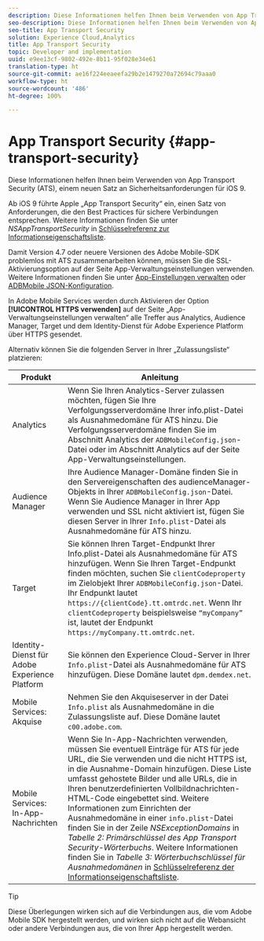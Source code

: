 ```yaml
---
description: Diese Informationen helfen Ihnen beim Verwenden von App Transport Security (ATS), einem neuen Satz an Sicherheitsanforderungen für iOS 9.
seo-description: Diese Informationen helfen Ihnen beim Verwenden von App Transport Security (ATS), einem neuen Satz an Sicherheitsanforderungen für iOS 9.
seo-title: App Transport Security
solution: Experience Cloud,Analytics
title: App Transport Security
topic: Developer and implementation
uuid: e9ee13cf-9802-492e-8b11-95f028e34e61
translation-type: ht
source-git-commit: ae16f224eeaeefa29b2e1479270a72694c79aaa0
workflow-type: ht
source-wordcount: '486'
ht-degree: 100%

---
```



# App Transport Security {#app-transport-security}

Diese Informationen helfen Ihnen beim Verwenden von App Transport Security (ATS), einem neuen Satz an Sicherheitsanforderungen für iOS 9.

Ab iOS 9 führte Apple „App Transport Security“ ein, einen Satz von Anforderungen, die den Best Practices für sichere Verbindungen entsprechen. Weitere Informationen finden Sie unter *NSAppTransportSecurity* in [Schlüsselreferenz zur Informationseigenschaftsliste](https://developer.apple.com/library/prerelease/ios/technotes/App-Transport-Security-Technote/).

Damit Version 4.7 oder neuere Versionen des Adobe Mobile-SDK problemlos mit ATS zusammenarbeiten können, müssen Sie die SSL-Aktivierungsoption auf der Seite App-Verwaltungseinstellungen verwenden. Weitere Informationen finden Sie unter [App-Einstellungen verwalten](/help/using/c-manage-app-settings/c-manage-app-settings.md) oder [ADBMobile JSON-Konfiguration](/help/ios/configuration/json-config/json-config.md).

In Adobe Mobile Services werden durch Aktivieren der Option **[!UICONTROL HTTPS verwenden]** auf der Seite „App-Verwaltungseinstellungen verwalten“ alle Treffer aus Analytics, Audience Manager, Target und dem Identity-Dienst für Adobe Experience Platform über HTTPS gesendet.

Alternativ können Sie die folgenden Server in Ihrer „Zulassungsliste“ platzieren:

| Produkt | Anleitung |
|--- |--- |
| Analytics | Wenn Sie Ihren Analytics-Server zulassen möchten, fügen Sie Ihre Verfolgungsserverdomäne Ihrer info.plist-Datei als Ausnahmedomäne für ATS hinzu.  Die Verfolgungsserverdomäne finden Sie im Abschnitt Analytics der `ADBMobileConfig.json`-Datei oder im Abschnitt Analytics auf der Seite App-Verwaltungseinstellungen. |
| Audience Manager | Ihre Audience Manager-Domäne finden Sie in den Servereigenschaften des audienceManager-Objekts in Ihrer `ADBMobileConfig.json`-Datei.  Wenn Sie Audience Manager in Ihrer App verwenden und SSL nicht aktiviert ist, fügen Sie diesen Server in Ihrer `Info.plist`-Datei als Ausnahmedomäne für ATS hinzu. |
| Target | Sie können Ihren Target-Endpunkt Ihrer Info.plist-Datei als Ausnahmedomäne für ATS hinzufügen.  Wenn Sie Ihren Target-Endpunkt finden möchten, suchen Sie `clientCodeproperty` im Zielobjekt Ihrer `ADBMobileConfig.json`-Datei. Ihr Endpunkt lautet `https://{clientCode}.tt.omtrdc.net`.  Wenn Ihr `clientCodeproperty` beispielsweise `“myCompany”` ist, lautet der Endpunkt `https://myCompany.tt.omtrdc.net`. |
| Identity-Dienst für Adobe Experience Platform | Sie können den Experience Cloud-Server in Ihrer `Info.plist`-Datei als Ausnahmedomäne für ATS hinzufügen. Diese Domäne lautet `dpm.demdex.net`. |
| Mobile Services: Akquise | Nehmen Sie den Akquiseserver in der Datei `Info.plist` als Ausnahmedomäne in die Zulassungsliste auf. Diese Domäne lautet `c00.adobe.com`. |
| Mobile Services: In-App-Nachrichten | Wenn Sie In-App-Nachrichten verwenden, müssen Sie eventuell Einträge für ATS für jede URL, die Sie verwenden und die nicht HTTPS ist, in die Ausnahme-Domain hinzufügen. Diese Liste umfasst gehostete Bilder und alle URLs, die in Ihren benutzerdefinierten Vollbildnachrichten-HTML-Code eingebettet sind.  Weitere Informationen zum Einrichten der Ausnahmedomäne in einer `info.plist`-Datei finden Sie in der Zeile *NSExceptionDomains* in *Tabelle 2: Primärschlüssel des App Transport Security-Wörterbuchs*. Weitere Informationen finden Sie in *Tabelle 3: Wörterbuchschlüssel für Ausnahmedomänen* in [Schlüsselreferenz der Informationseigenschaftsliste](https://developer.apple.com/library/prerelease/ios/technotes/App-Transport-Security-Technote/). |

>[!TIP]
>
>Diese Überlegungen wirken sich auf die Verbindungen aus, die vom Adobe Mobile SDK hergestellt werden, und wirken sich nicht auf die Webansicht oder andere Verbindungen aus, die von Ihrer App hergestellt werden.

